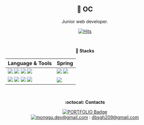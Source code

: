 <div align=center>

## 🤣 OC

Junior web developer.

[![Hits](https://hits.seeyoufarm.com/api/count/incr/badge.svg?url=https%3A%2F%2Fgithub.com%2FOC-s&count_bg=%23F92323&title_bg=%23F92323&icon=smugmug.svg&icon_color=%23E7E7E7&title=hits&edge_flat=false)](https://github.com/OC-s)

<br>


**:notebook: Stacks**

|Language & Tools|Spring|
|------------|---|
|<img src="https://img.shields.io/badge/Java-007396?style=flat&logo=Java&logoColor=white"/> <img src="https://img.shields.io/badge/HTML-E34F26?style=flat&logo=HTML5&logoColor=white"/> <img src="https://img.shields.io/badge/CSS-1572B6?style=flat&logo=CSS3&logoColor=white"/> <img src="https://img.shields.io/badge/JavaScript-F7DF1E?style=flat&logo=JavaScript&logoColor=white"/>|<img src="https://img.shields.io/badge/Spring-6DB33F?style=flat&logo=Spring&logoColor=white"/> <img src="https://img.shields.io/badge/Spring Boot-6DB33F?style=flat&logo=Spring Boot&logoColor=white"/> 
|<img src="https://img.shields.io/badge/MySQL-4479A1?style=flat&logo=MySQL&logoColor=white"/> <img src="https://img.shields.io/badge/MyBatis-000000?style=flat&logo=MyBatis&logoColor=white"/> <img src="https://img.shields.io/badge/jQuery-0769AD?style=flat&logo=jQuery&logoColor=white"/> <img src="https://img.shields.io/badge/Bootstrap-7952B3?style=flat&logo=Bootstrap&logoColor=white"/>|<img src="https://img.shields.io/badge/Spring Security-6DB33F?style=flat&logo=Spring Security&logoColor=white"/>


<br>

**:octocat: Contacts**

[![PORTFOLIO Badge](https://img.shields.io/badge/PORTFOLIO-ffffff?style=flat-square&logo=Notion&logoColor=black&link=https://www.notion.so)](https://www.notion.so)<br>
[![monggu.dev@gmail.com](https://img.shields.io/badge/Gmail-d14836?style=flat-square&logo=Gmail&logoColor=white&link=mailto:dbsgh209@gmail.com)](mailto:dbsgh209@gmail.com) : dbsgh209@gmail.com

</div>
